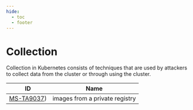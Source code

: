 ```yaml
---
hide:
  - toc
  - footer
---
```


# Collection

Collection in Kubernetes consists of techniques that are used by attackers to collect data from the cluster or through using the cluster.

|ID|Name|
|--|----|
|[MS-TA9037](../../techniques/images%20from%20a%20private%20registry.md))|images from a private registry|
